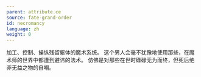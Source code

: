 ```yaml
---
parent: attribute.ce
source: fate-grand-order
id: necromancy
language: zh
weight: 0
---
```


加工、控制、操纵残留躯体的魔术系统。
这个男人会毫不犹豫地使用那些，在魔术师的世界中都遭到避讳的法术。
仿佛是对那些在世时碌碌无为而终，但死后绝非无益之物的自嘲。
